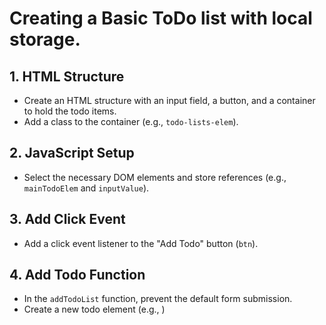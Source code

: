 # Creating a Basic ToDo list with local storage.

## 1. HTML Structure

- Create an HTML structure with an input field, a button, and a container to hold the todo items. 
- Add a class to the container (e.g., `todo-lists-elem`).

## 2. JavaScript Setup 

- Select the necessary DOM elements and store references (e.g., `mainTodoElem` and `inputValue`).

## 3. Add Click Event 

- Add a click event listener to the "Add Todo" button (`btn`).

## 4. Add Todo Function

- In the `addTodoList` function, prevent the default form submission. 
- Create a new todo element (e.g., )
